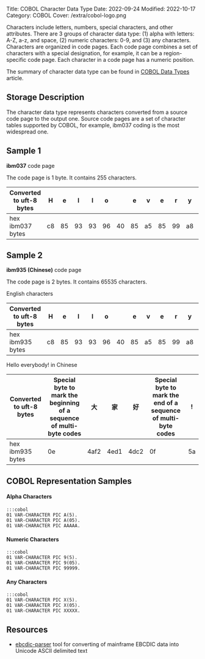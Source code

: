 Title: COBOL Character Data Type
Date: 2022-09-24
Modified: 2022-10-17
Category: COBOL
Cover: /extra/cobol-logo.png

Characters include letters, numbers, special characters, and other attributes. There are 3 groups of character data type: (1) alpha with letters: A-Z, a-z, and space, (2) numeric characters: 0-9, and (3) any characters. Characters are organized in code pages. Each code page combines a set of characters with a special designation, for example, it can be a region-specific code page. Each character in a code page has a numeric position.

The summary of character data type can be found in [COBOL Data Types]({filename}/articles/cobol-data-types.md) article.

## Storage Description

The character data type represents characters converted from a source code page to the output one. Source code pages are a set of character tables supported by COBOL, for example, ibm037 coding is the most widespread one.

## Sample 1

**ibm037** code page

The code page is 1 byte. It contains 255 characters.

<table class="table table-condensed table-bordered" style="border-width: 3px">
    <thead>
        <tr>
            <th class="text-center">Converted to uft-8 bytes</th>
            <th class="text-center">H</th>
            <th class="text-center">e</th>
            <th class="text-center">l</th>
            <th class="text-center">l</th>
            <th class="text-center">o</th>
            <th class="text-center"> </th>
            <th class="text-center">e</th>
            <th class="text-center">v</th>
            <th class="text-center">e</th>
            <th class="text-center">r</th>
            <th class="text-center">y</th>
            <th class="text-center">b</th>
            <th class="text-center">o</th>
            <th class="text-center">d</th>
            <th class="text-center">y</th>
            <th class="text-center">!</th>
        </tr>
    </thead>
    <tbody>
        <tr>
            <td>hex ibm037 bytes</td>
            <td>c8</td>
            <td>85</td>
            <td>93</td>
            <td>93</td>
            <td>96</td>
            <td>40</td>
            <td>85</td>
            <td>a5</td>
            <td>85</td>
            <td>99</td>
            <td>a8</td>
            <td>82</td>
            <td>96</td>
            <td>84</td>
            <td>a8</td>
            <td>5a</td>
        </tr>
     </tbody>
</table>

## Sample 2

**ibm935 (Chinese)** code page

The code page is 2 bytes. It contains 65535 characters.

English characters

<table class="table table-condensed table-bordered" style="border-width: 3px">
    <thead>
        <tr>
            <th class="text-center">Converted to uft-8 bytes</th>
            <th class="text-center">H</th>
            <th class="text-center">e</th>
            <th class="text-center">l</th>
            <th class="text-center">l</th>
            <th class="text-center">o</th>
            <th class="text-center"> </th>
            <th class="text-center">e</th>
            <th class="text-center">v</th>
            <th class="text-center">e</th>
            <th class="text-center">r</th>
            <th class="text-center">y</th>
            <th class="text-center">b</th>
            <th class="text-center">o</th>
            <th class="text-center">d</th>
            <th class="text-center">y</th>
            <th class="text-center">!</th>
        </tr>
    </thead>
    <tbody>
        <tr>
            <td>hex ibm935 bytes</td>
            <td>c8</td>
            <td>85</td>
            <td>93</td>
            <td>93</td>
            <td>96</td>
            <td>40</td>
            <td>85</td>
            <td>a5</td>
            <td>85</td>
            <td>99</td>
            <td>a8</td>
            <td>82</td>
            <td>96</td>
            <td>84</td>
            <td>a8</td>
            <td>5a</td>
        </tr>
     </tbody>
</table>

Hello everybody! in Chinese

<table class="table table-condensed table-bordered" style="border-width: 3px">
    <thead>
        <tr>
            <th class="text-center">Converted to uft-8 bytes</th>
            <th class="text-center">Special byte to mark the beginning of a sequence of multi-byte codes</th>
            <th class="text-center">大</th>
            <th class="text-center">家</th>
            <th class="text-center">好</th>
            <th class="text-center">Special byte to mark the end of a sequence of multi-byte codes</th>
            <th class="text-center">!</th>
        </tr>
    </thead>
    <tbody>
        <tr>
            <td>hex ibm935 bytes</td>
            <td>0e</td>
            <td>4af2</td>
            <td>4ed1</td>
            <td>4dc2</td>
            <td>0f</td>
            <td>5a</td>
        </tr>
     </tbody>
</table>

## COBOL Representation Samples

#### Alpha Characters

    :::cobol
    01 VAR-CHARACTER PIC A(5).
    01 VAR-CHARACTER PIC A(05).
    01 VAR-CHARACTER PIC AAAAA.

#### Numeric Characters

    :::cobol
    01 VAR-CHARACTER PIC 9(5).
    01 VAR-CHARACTER PIC 9(05).
    01 VAR-CHARACTER PIC 99999.

#### Any Characters

    :::cobol
    01 VAR-CHARACTER PIC X(5).
    01 VAR-CHARACTER PIC X(05).
    01 VAR-CHARACTER PIC XXXXX.

## Resources
* [ebcdic-parser](https://github.com/larandvit/ebcdic-parser) tool for converting of mainframe EBCDIC data into Unicode ASCII delimited text
